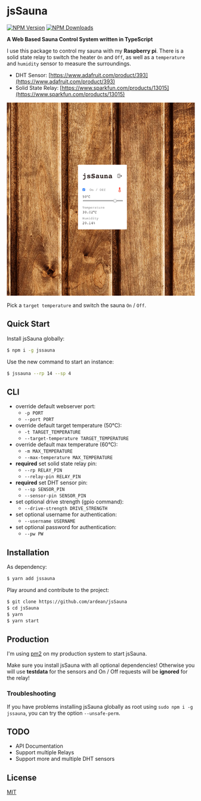 # jsSauna

[![NPM Version][npm-image]][downloads-url] [![NPM Downloads][downloads-image]][downloads-url]

**A Web Based Sauna Control System written in TypeScript**

I use this package to control my sauna with my **Raspberry pi**.
There is a solid state relay to switch the heater `On` and `Off`, as well as a `temperature` and `humidity` sensor to measure the surroundings.

- DHT Sensor: [https://www.adafruit.com/product/393](https://www.adafruit.com/product/393)
- Solid State Relay: [https://www.sparkfun.com/products/13015](https://www.sparkfun.com/products/13015)

![jsSauna - Webapp](docs/images/ui.png)

Pick a `target temperature` and switch the sauna `On` / `Off`.

## Quick Start

Install jsSauna globally:

```bash
$ npm i -g jssauna
```

Use the new command to start an instance:

```bash
$ jssauna --rp 14 --sp 4
```

## CLI

- override default webserver port:
  - `-p PORT`
  - `--port PORT`
- override default target temperature (50°C):
  - `-t TARGET_TEMPERATURE`
  - `--target-temperature TARGET_TEMPERATURE`
- override default max temperature (60°C):
  - `-m MAX_TEMPERATURE`
  - `--max-temperature MAX_TEMPERATURE`
- **required** set solid state relay pin:
  - `--rp RELAY_PIN`
  - `--relay-pin RELAY_PIN`
- **required** set DHT sensor pin:
  - `--sp SENSOR_PIN`
  - `--sensor-pin SENSOR_PIN`
- set optional drive strength (gpio command):
  - `--drive-strength DRIVE_STRENGTH`
- set optional username for authentication:
  - `--username USERNAME`
- set optional password for authentication:
  - `--pw PW`

## Installation

As dependency:

```sh
$ yarn add jssauna
```

Play around and contribute to the project:

```sh
$ git clone https://github.com/ardean/jsSauna
$ cd jsSauna
$ yarn
$ yarn start
```

## Production

I'm using [pm2](https://www.npmjs.com/package/pm2) on my production system to start jsSauna.

Make sure you install jsSauna with all optional dependencies!
Otherwise you will use **testdata** for the sensors and On / Off requests will be **ignored** for the relay!

### Troubleshooting

If you have problems installing jsSauna globally as root using `sudo npm i -g jssauna`, you can try the option `--unsafe-perm`.

## TODO

- API Documentation
- Support multiple Relays
- Support more and multiple DHT sensors

## License

[MIT](LICENSE)

[downloads-image]: https://img.shields.io/npm/dm/jssauna.svg
[downloads-url]: https://npmjs.org/package/jssauna
[npm-image]: https://img.shields.io/npm/v/jssauna.svg
[npm-url]: https://npmjs.org/package/jssauna

